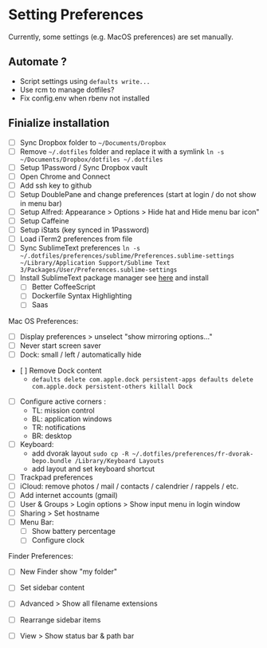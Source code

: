 # Setting Preferences

Currently, some settings (e.g. MacOS preferences) are set manually.

## Automate ?

+ Script settings using `defaults write...`
+ Use rcm to manage dotfiles?
+ Fix config.env when rbenv not installed

## Finialize installation
- [ ] Sync Dropbox folder to `~/Documents/Dropbox`
- [ ] Remove `~/.dotfiles` folder and replace it with a symlink `ln -s ~/Documents/Dropbox/dotfiles ~/.dotfiles`
- [ ] Setup 1Password / Sync Dropbox vault
- [ ] Open Chrome and Connect
- [ ] Add ssh key to github
- [ ] Setup DoublePane and change preferences (start at login / do not show in menu bar)
- [ ] Setup Alfred: Appearance > Options > Hide hat and Hide menu bar icon"
- [ ] Setup Caffeine
- [ ] Setup iStats (key synced in 1Password)
- [ ] Load iTerm2 preferences from file
- [ ] Sync SublimeText preferences `ln -s ~/.dotfiles/preferences/sublime/Preferences.sublime-settings ~/Library/Application Support/Sublime Text 3/Packages/User/Preferences.sublime-settings`
- [ ] Install SublimeText package manager see [here](https://sublime.wbond.net/installation) and install
  - [ ] Better CoffeeScript
  - [ ] Dockerfile Syntax Highlighting
  - [ ] Saas

Mac OS Preferences:
- [ ] Display preferences > unselect "show mirroring options..."
- [ ] Never start screen saver
- [ ] Dock: small / left / automatically hide
- [ ] Remove Dock content
  - `defaults delete com.apple.dock persistent-apps
     defaults delete com.apple.dock persistent-others
     killall Dock`
- [ ] Configure active corners :
  - TL: mission control
  - BL: application windows
  - TR: notifications
  - BR: desktop
- [ ] Keyboard:
  - add dvorak layout `sudo cp -R ~/.dotfiles/preferences/fr-dvorak-bepo.bundle /Library/Keyboard Layouts`
  - add layout and set keyboard shortcut
- [ ] Trackpad preferences
- [ ] iCloud: remove photos / mail / contacts / calendrier / rappels / etc.
- [ ] Add internet accounts (gmail)
- [ ] User & Groups > Login options > Show input menu in login window
- [ ] Sharing > Set hostname
- [ ] Menu Bar:
  - [ ] Show battery percentage
  - [ ] Configure clock

Finder Preferences:
- [ ] New Finder show "my folder"
- [ ] Set sidebar content
- [ ] Advanced > Show all filename extensions
- [ ] Rearrange sidebar items
- [ ] View > Show status bar & path bar

